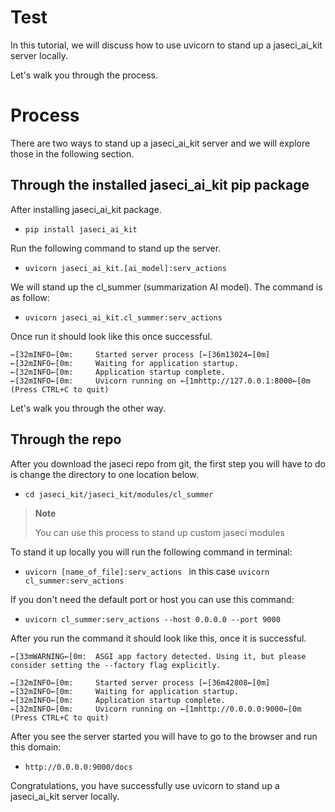 # Test

In this tutorial, we will discuss how to use uvicorn to stand up a jaseci_ai_kit server locally.

Let's walk you through the process.

# Process
There are two ways to stand up a jaseci_ai_kit server and we will explore those in the following section.

## Through the installed jaseci_ai_kit pip package
After installing jaseci_ai_kit package.
* `pip install jaseci_ai_kit`
  
Run the following command to stand up the server.
* `uvicorn jaseci_ai_kit.[ai_model]:serv_actions`

We will stand up the cl_summer (summarization AI model). The command is as follow:
* `uvicorn jaseci_ai_kit.cl_summer:serv_actions`

Once run it should look like this once successful.
```
←[32mINFO←[0m:     Started server process [←[36m13024←[0m]
←[32mINFO←[0m:     Waiting for application startup.
←[32mINFO←[0m:     Application startup complete.
←[32mINFO←[0m:     Uvicorn running on ←[1mhttp://127.0.0.1:8000←[0m (Press CTRL+C to quit)
```

Let's walk you through the other way.

## Through the repo
After you download the jaseci repo from git, the first step you will have to do is change the directory to one location below.

* `cd jaseci_kit/jaseci_kit/modules/cl_summer`

> **Note**
>
> You can use this process to stand up custom jaseci modules

To stand it up locally you will run the following command in terminal:

* `uvicorn [name_of_file]:serv_actions ` in this case `uvicorn cl_summer:serv_actions`

If you don't need the default port or host you can use this command:
* `uvicorn cl_summer:serv_actions --host 0.0.0.0 --port 9000`

After you run the command it should look like this, once it is successful.

```
←[33mWARNING←[0m:  ASGI app factory detected. Using it, but please consider setting the --factory flag explicitly.

←[32mINFO←[0m:     Started server process [←[36m42808←[0m]
←[32mINFO←[0m:     Waiting for application startup.
←[32mINFO←[0m:     Application startup complete.
←[32mINFO←[0m:     Uvicorn running on ←[1mhttp://0.0.0.0:9000←[0m (Press CTRL+C to quit)
```

After you see the server started you will have to go to the browser and run this domain:
* `http://0.0.0.0:9000/docs`

Congratulations, you have successfully use uvicorn to stand up a jaseci_ai_kit server locally.